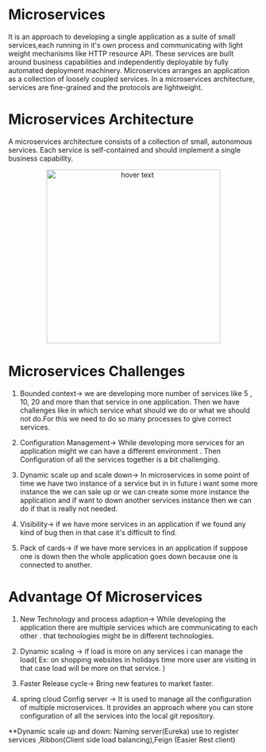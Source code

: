 # Microservices
 It is an approach to developing a single application as a suite of small services,each running in it's own process and communicating with light weight mechanisms like HTTP resource API.
 These services are built around business capabilities and independently deployable by fully automated deployment machinery.
 Microservices arranges an application as a collection of loosely coupled services. In a microservices architecture, services are fine-grained and the protocols are lightweight.
 
 # Microservices Architecture
 A microservices architecture consists of a collection of small, autonomous services. Each service is self-contained and should implement a single business capability.
 <br/>
 <p align="center">
  <img src="https://github.com/ravigithub09/Microservices/img/Microservice_Architecture.png" width="350" title="hover text">
	</p>
 
 # Microservices Challenges
 1. Bounded context-> we are developing more number of services like 5 , 10, 20 and more than that service in one application. Then we have challenges like in which service what should we do or what we should not do.For this we need to do so many processes to give correct services.
 
 2. Configuration Management-> While developing more services for an application might we can have a different environment . Then Configuration of all the services together is a   bit challenging.
 
 3. Dynamic scale up and scale down-> In microservices in some point of time we have two instance of a service but in in future i want some more instance the we can sale up or we can create some more instance the application and if want to down another services instance then we can do if that is really not needed.
 
 4. Visibility-> if we have more services in an application if we found any kind of bug then in that case it's difficult to find.
 
 5. Pack of cards-> if we have more services in an application if suppose one is down then the whole application goes down because one is connected to another.
 
# Advantage Of Microservices
1. New Technology and process adaption-> While developing the application there are multiple services which are communicating to each other . that technologies might be in different technologies.
	
2. Dynamic scaling -> if load is more on any services i can manage the load( Ex: on shopping websites in holidays time more user are visiting in that case load will be more on that service. )
	
3. Faster Release cycle-> Bring new features to market faster.

4. spring cloud Config server -> It is used to manage all the configuration of multiple microservices. It provides an approach where you can store configuration of all the services into the local git repository.

**Dynamic scale up and down: Naming server(Eureka) use to register services ,Ribbon(Client side load balancing),Feign (Easier Rest client)
